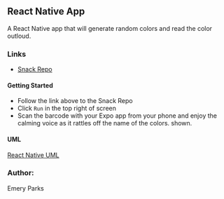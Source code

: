 ## React Native App
A React Native app that will generate random colors and read the color outloud.

### Links
* [Snack Repo](https://snack.expo.io/@eparks/playful-yogurt)

#### Getting Started
* Follow the link above to the Snack Repo
* Click `Run` in the top right of screen
* Scan the barcode with your Expo app from your phone and enjoy the calming voice as it rattles off the name of the colors. shown.

#### UML
[React Native UML](/assets/react-native-uml.jpg)

### Author: 
Emery Parks
